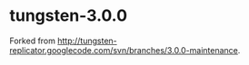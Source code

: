 tungsten-3.0.0
==============

Forked from http://tungsten-replicator.googlecode.com/svn/branches/3.0.0-maintenance.
